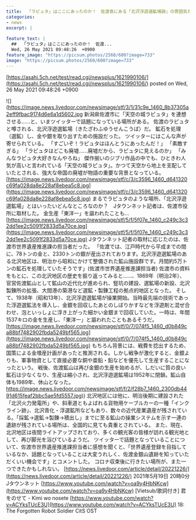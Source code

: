 ```yaml
---
title:  「ラピュタ」はここにあったのか！　佐渡島にある「北沢浮遊選鉱場跡」の雰囲気が最高すぎる  
categories:
- news
excerpt: |
  
feature_text: |
  ##  「ラピュタ」はここにあったのか！　佐渡...
  Wed, 26 May 2021 09:48:26  +0900
feature_image: "https://picsum.photos/2560/600?image=733"
image: "https://picsum.photos/2560/600?image=733"
---
```


[https://asahi.5ch.net/test/read.cgi/newsplus/1621990106/](https://asahi.5ch.net/test/read.cgi/newsplus/1621990106/)
posted on Wed, 26 May 2021 09:48:26  +0900

<!--more-->

![](https://image.news.livedoor.com/newsimage/stf/3/1/31c9e_1460_8b37305a2eff9fbac9174d6e6a1d5602.jpg 新潟県佐渡市に「天空の城ラピュタ」を連想させる......と、いまツイッターで話題になっている場所がある。 佐渡のラピュタと噂される、北沢浮遊選鉱場（きたざわふゆうせんこうば）だ。 鉱石を処理（選鉱）し、金や銀を取り出すための施設だった。 ツイッターにはこんな声が寄せられている。 「すごいぞ！ラピュタはほんとうにあったんだ！」 「素敵すぎる」 「ラピュタはどこも廃墟......廃墟だから、ラピュタに見えるのか」 「みんなラピュタ大好きなんやろね」 傑作揃いのジブリ作品の中でも、ひときわ人気が高いと言われている「天空の城ラピュタ」。かつて天空から地上を支配していたとされる、強大な帝国の廃墟が物語の重要な背景となっている。 [https://image.news.livedoor.com/newsimage/stf/c/3/c3596_1460_d641320c69fa028da8e228af8ebea5c8.jpg](https://image.news.livedoor.com/newsimage/stf/c/3/c3596_1460_d641320c69fa028da8e228af8ebea5c8.jpg) まるでラピュタのような場所、「北沢浮遊選鉱場」とはいったいどんなところなのか？　Jタウンネット記者は、佐渡市役所に取材した。 金生産「東洋一」を謳われたことも... [https://image.news.livedoor.com/newsimage/stf/5/f/5f07e_1460_c249c3c32dd1ee2c5091f2833d5a70ce.jpg](https://image.news.livedoor.com/newsimage/stf/5/f/5f07e_1460_c249c3c32dd1ee2c5091f2833d5a70ce.jpg) Jタウンネット記者の取材に応じたのは、佐渡市世界遺産推進課の担当者だった。 「佐渡では、江戸時代から平成までの間に、78トンの金と、2330トンの銀が産出されております。北沢浮遊選鉱場のある北沢地区は、明治から昭和にかけて整備された鉱山施設群です。月間約5万トンの鉱石を処理していたそうです」(佐渡市世界遺産推進課担当者) 佐渡市の資料をもとに、この北沢地区の歴史を振り返ってみると......、1869年（明治2年）、官営佐渡鉱山として鉱山の近代化が進められ、竪坑の建設、選鉱場の新設、北沢製錬所の拡張、大間港の築港など選鉱・製錬工程の拠点的地区となった。 そして、1938年（昭和13年）、北沢浮遊選鉱場が操業開始。当時最先端の技術であった浮遊選鉱法を導入し、金銀を回収したあとのしぼりかすなどを浮遊剤と混ぜ合わせ、泡といっしょに浮き上がった細かい金銀まで回収していた。一時は、年間1537キロの金を生産し、「東洋一」と謳われたこともあるそうだ。 [https://image.news.livedoor.com/newsimage/stf/0/7/074f5_1460_d0b849ca88bf7482902fbda5249bf565.jpg](https://image.news.livedoor.com/newsimage/stf/0/7/074f5_1460_d0b849ca88bf7482902fbda5249bf565.jpg) もちろん背景には、戦費を捻出するため、国策による金増産計画があったと推測される。しかし戦争が激化すると、金銀よりも、軍事物資として直接必要な銅や亜鉛・鉛などを優先して生産することになったという。 戦後、佐渡鉱山は再び金銀の生産を始めるが、しだいに質の良い鉱石は少なくなり、生産は縮小され、北沢浮遊選鉱場は1952年に閉鎖。鉱山自体も1989年、休山となった。 [https://image.news.livedoor.com/newsimage/stf/f/2/f28b7_1460_2300db4491d615feaf2bbc5ae5fd5557.jpg)](https://image.news.livedoor.com/newsimage/stf/f/2/f28b7_1460_2300db4491d615feaf2bbc5ae5fd5557.jpg)) 北沢地区には他に、明治後期に建設された「北沢火力発電所」や、斜車道ともよばれる貨物用ケーブルカーの一種「インクライン跡」、北沢青化・浮選鉱所などもあり、数々の近代産業遺産が残されている。「採鉱→選鉱→製錬→積出し」までに至る鉱山の操業システムを示す一連の遺跡が残されている場所は、全国的に見ても貴重とされている。 また、現在、北沢地区は夜間ライトアップされており、多くの観光客の皆様が訪れる観光地として、再び脚光を浴びているようだ。 ツイッターで話題となっていることについて、佐渡市世界遺産推進課担当者に感想を聞くと、「世界遺産登録を目指しているなか、話題となっていることは大変うれしく、佐渡金銀山遺跡を知っていただくいい機会です」とコメントした。 コロナ収束後に行きたい場所が、また一つできたかもしれない。 [https://news.livedoor.com/article/detail/20221226/](https://news.livedoor.com/article/detail/20221226/) 2021年5月19日 20時0分 Jタウンネット [https://www.youtube.com/watch?v=oa9y4HbNKcw](https://www.youtube.com/watch?v=oa9y4HbNKcw) [Vietsub/歌詞付き] 君をのせて - Kimi wo nosete [https://www.youtube.com/watch?v=ACYksTUcE3U](https://www.youtube.com/watch?v=ACYksTUcE3U) 18: The Forgotten Robot Soldier CitS OST

